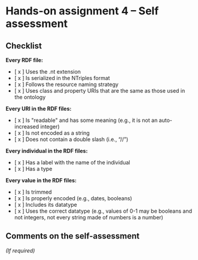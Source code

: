 # Hands-on assignment 4 – Self assessment

## Checklist

**Every RDF file:**

- [ x ] Uses the .nt extension
- [ x ] Is serialized in the NTriples format
- [ x ] Follows the resource naming strategy
- [ x ] Uses class and property URIs that are the same as those used in the ontology

**Every URI in the RDF files:**

- [ x ] Is "readable" and has some meaning (e.g., it is not an auto-increased integer) 
- [ x ] Is not encoded as a string
- [ x ] Does not contain a double slash (i.e., “//”)

**Every individual in the RDF files:**

- [ x ] Has a label with the name of the individual
- [ x ] Has a type

**Every value in the RDF files:**

- [ x ] Is trimmed
- [ x ] Is properly encoded (e.g., dates, booleans)
- [ x ] Includes its datatype
- [ x ] Uses the correct datatype (e.g., values of 0-1 may be booleans and not integers, not every string made of numbers is a number)

## Comments on the self-assessment
_(If required)_